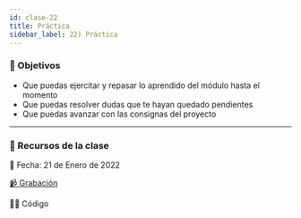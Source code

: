 ```yaml
---
id: clase-22
title: Práctica
sidebar_label: 22) Práctica
---
```


### 🏁 Objetivos

- Que puedas ejercitar y repasar lo aprendido del módulo hasta el momento
- Que puedas resolver dudas que te hayan quedado pendientes
- Que puedas avanzar con las consignas del proyecto

---

### 🚀 Recursos de la clase

📆 Fecha: 21 de Enero de 2022

[📹 Grabación](https://us02web.zoom.us/rec/share/JhvhVKc4tjBZqDKyTkokJ-KNx_TdTxaqfp9O4LhzjIILUcNiFwRAyvoWucVCnN5p.NxJ-ZJPBYhQ2N0vq?startTime=1642802539000)

👩‍💻 Código
